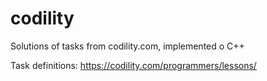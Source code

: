 # codility
Solutions of tasks from codility.com, implemented o C++

Task definitions:
https://codility.com/programmers/lessons/
